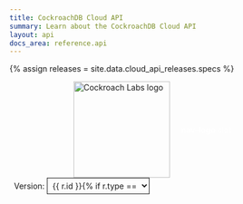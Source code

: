 ```yaml
---
title: CockroachDB Cloud API
summary: Learn about the CockroachDB Cloud API
layout: api
docs_area: reference.api
---
```


{% assign releases = site.data.cloud_api_releases.specs %}

<style>
  rapi-doc::part(section-operation-webhook-method) {
    padding 8px;
    background-color: var(--bg3);
  }
  rapi-doc::part(section-operation-summary) {
    font-size: xx-large;
  }
  rapi-doc {
    --red: #dc3545;
    --pink: #e83e8c;
    --blue: #007bff;
    --green: #28a745;
    --orange: #fd7e14;
    --yellow: #ffc107;
    --purple: #6f42c1;
    --nav-delete-color: var(--red);
    --nav-post-color: var(--green);
    --nav-get-color: var(--blue);
    --nav-put-color: var(--orange);
  }

  .m-btn {
    border: 1px solid var(--primary-color);
    box-shadow: none;
    border-radius: var(--border-radius);
    font-weight: 600;
    display: inline-block;
    padding: 6px 16px;
    font-size: var(--font-size-small);
    outline: 0px;
    line-height: 1;
    text-align: center;
    white-space: nowrap;
    background-color: transparent;
    transition: background-color 0.2s ease 0s;
    user-select: none;
    cursor: pointer;
  }

  .m-btn:hover {
    background-color: var(--primary-color);
    color: var(--primary-color-invert);
  }

  .thin-border {
    border-width: 1px;
  }

  .dropdown {
    color: var(--nav-hover-text-color);
    border-color: var(--nav-accent-color);
    background-color: var(--nav-hover-bg-color);
    border-radius: var(--border-radius);
    border-width: 1px;
    font-family: var(--font-mono);
    font-weight: 400;
    font-size: var(--font-size-small);
    transition: border 0.2s ease 0s;
    padding: 4px 5px;
  }
</style>

<script type="text/javascript">
  function changeVersion() {
    const doc = document.getElementById('rd');
    specPath = document.getElementById("versionSelector").value;
    doc.setAttribute('spec-url', 'https://cockroachlabs.cloud/assets/docs/api/' + specPath );
  }

  window.addEventListener('load', (event) => {
    const urlParams = new URLSearchParams(window.location.search);
    const version = urlParams.get('version');
    if (version !== null) {
      let select = document.getElementById("versionSelector");
      // find the version by the option text (not the label)
      for (var i = 0; i < select.length; i++){
        const option = select.options[i];
        if (version === option.text) {
          // refresh to the new spec
          select.value = option.value;
          select.dispatchEvent(new Event('change'));
        }
      }
    }
  });

</script>
<div class="apidocs">
  <rapi-doc id="rd"
            spec-url = "https://cockroachlabs.cloud/assets/docs/api/latest/openapi.json"
            theme = "light"
            text-color = "#242A35"
            primary-color = "#6933FF"
            nav-bg-color = "#fff"
            show-header = "true"
            regular-font = "'SourceSansPro-Regular', sans-serif"
            mono-font = "SFMono-Regular, Menlo, Monaco, Consolas, 'Liberation Mono', 'Courier New', monospace"
            show-method-in-nav-bar = "as-colored-text"
            allow-server-selection = "false"
            use-path-in-nav-bar = "false"
            schema-description-expanded = "true"
            schema-expand-level="999"
            allow-spec-file-download = "true"
            allow-try = "false"
            render-style = "read">
    <div slot="nav-logo" style="display: flex; align-items: center; justify-content: center;"> 
      <img src = "https://d33wubrfki0l68.cloudfront.net/1c17b3053b29646cdddc53965186a02179b59842/69991/docs/images/cockroachlabs-logo-170.png" style="width:170px; margin-right: 20px" alt="Cockroach Labs logo"> <span style="color:#fff"> <b>nav-logo</b> slot </span>
    </div>
    <div slot="nav-logo" style="align-items: left; margin-left: 8px">
      Version: 
      <select class="dropdown" id="versionSelector" onchange="changeVersion()">
        {% for r in site.data.cloud_api_releases.specs %}
          <option value="{{ r.path }}" label="{{ r.id }}{% if r.type == "PRIVATE_PREVIEW" %} (Private Preview){% endif %}">{{ r.id }}</option>
        {% endfor %}
      </select>
    </div>
  </rapi-doc>
</div>
